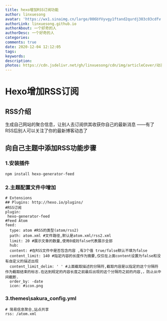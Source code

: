 ```yaml
---
title: hexo增加RSS订阅功能
author: linxuesong
avatar: 'https://wx1.sinaimg.cn/large/006bYVyvgy1ftand2qurdj303c03cdfv.jpg'
authorLink: linxuesong.github.io
authorAbout: 一个好奇的人
authorDesc: 一个好奇的人
categories:
comments: true
date: 2020-12-04 12:12:05
tags:
keywords:
description:
photos: https://cdn.jsdelivr.net/gh/linxuesong/cdn/img/articleCover/动漫女/1P421143I2-8-1200.jpg
---
```


# Hexo增加RSS订阅

## RSS介绍

生成自己网站的聚合信息，让别人去订阅供其收获你自己的最新消息 ——有了RSS后别人可以关注了你的最新博客动态了

## 向自己主题中添加RSS功能步骤

### 1.安装插件

````
npm install hexo-generator-feed
````

### 2.主题配置文件中增加

````
# Extensions
## Plugins: http://hexo.io/plugins/
#RSS订阅
plugin:
 hexo-generator-feed
#Feed Atom
feed:
  type: atom #RSS的类型(atom/rss2)
  path: atom.xml #文件路径,默认是atom.xml/rss2.xml
  limit: 20 #展示文章的数量,使用0或则false代表展示全部
  hub:
  content: #在RSS文件中是否包含内容 ,有3个值 true/false默认不填为false
  content_limit: 140 #指定内容的长度作为摘要,仅仅在上面content设置为false和没有自定义的描述出现
  content_limit_delim: ' ' #上面截取描述的分隔符,截取内容是以指定的这个分隔符作为截取结束的标志.在达到规定的内容长度之前最后出现的这个分隔符之前的内容,，防止从中间截断.
  order_by: -date
  icon: #icon.png
````

### 3.themes\sakura\_config.yml

````
# 简易信息聚合,站点共享
rss: /atom.xml
````

